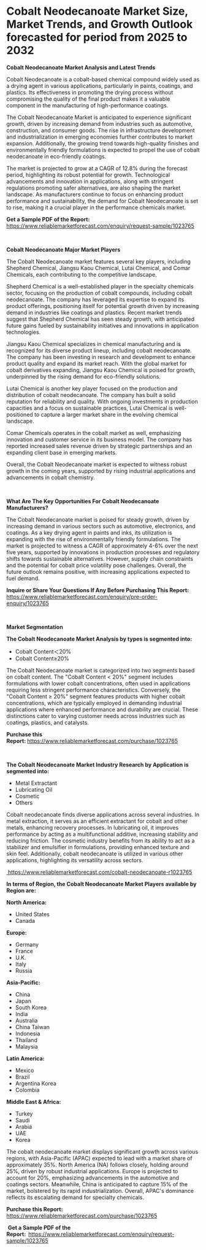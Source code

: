 <p><h1>Cobalt Neodecanoate Market Size, Market Trends, and Growth Outlook forecasted for period from 2025 to 2032</h1></p><p><strong>Cobalt Neodecanoate Market Analysis and Latest Trends</strong></p>
<p><p>Cobalt Neodecanoate is a cobalt-based chemical compound widely used as a drying agent in various applications, particularly in paints, coatings, and plastics. Its effectiveness in promoting the drying process without compromising the quality of the final product makes it a valuable component in the manufacturing of high-performance coatings.</p><p>The Cobalt Neodecanoate Market is anticipated to experience significant growth, driven by increasing demand from industries such as automotive, construction, and consumer goods. The rise in infrastructure development and industrialization in emerging economies further contributes to market expansion. Additionally, the growing trend towards high-quality finishes and environmentally friendly formulations is expected to propel the use of cobalt neodecanoate in eco-friendly coatings.</p><p>The market is projected to grow at a CAGR of 12.8% during the forecast period, highlighting its robust potential for growth. Technological advancements and innovation in applications, along with stringent regulations promoting safer alternatives, are also shaping the market landscape. As manufacturers continue to focus on enhancing product performance and sustainability, the demand for Cobalt Neodecanoate is set to rise, making it a crucial player in the performance chemicals market.</p></p>
<p><strong>Get a Sample PDF of the Report:&nbsp;</strong> <a href="https://www.reliablemarketforecast.com/enquiry/request-sample/1023765?utm_campaign=1097&utm_medium=2&utm_source=Github&utm_content=ia&utm_term=16042025&utm_id=cobalt-neodecanoate">https://www.reliablemarketforecast.com/enquiry/request-sample/1023765</a></p>
<p>&nbsp;</p>
<p><strong>Cobalt Neodecanoate Major Market Players</strong></p>
<p><p>The Cobalt Neodecanoate market features several key players, including Shepherd Chemical, Jiangsu Kaou Chemical, Lutai Chemical, and Comar Chemicals, each contributing to the competitive landscape.</p><p>Shepherd Chemical is a well-established player in the specialty chemicals sector, focusing on the production of cobalt compounds, including cobalt neodecanoate. The company has leveraged its expertise to expand its product offerings, positioning itself for potential growth driven by increasing demand in industries like coatings and plastics. Recent market trends suggest that Shepherd Chemical has seen steady growth, with anticipated future gains fueled by sustainability initiatives and innovations in application technologies.</p><p>Jiangsu Kaou Chemical specializes in chemical manufacturing and is recognized for its diverse product lineup, including cobalt neodecanoate. The company has been investing in research and development to enhance product quality and expand its market reach. With the global market for cobalt derivatives expanding, Jiangsu Kaou Chemical is poised for growth, underpinned by the rising demand for eco-friendly solutions.</p><p>Lutai Chemical is another key player focused on the production and distribution of cobalt neodecanoate. The company has built a solid reputation for reliability and quality. With ongoing investments in production capacities and a focus on sustainable practices, Lutai Chemical is well-positioned to capture a larger market share in the evolving chemical landscape.</p><p>Comar Chemicals operates in the cobalt market as well, emphasizing innovation and customer service in its business model. The company has reported increased sales revenue driven by strategic partnerships and an expanding client base in emerging markets.</p><p>Overall, the Cobalt Neodecanoate market is expected to witness robust growth in the coming years, supported by rising industrial applications and advancements in cobalt chemistry.</p></p>
<p>&nbsp;</p>
<p><strong>What Are The Key Opportunities For Cobalt Neodecanoate Manufacturers?</strong></p>
<p><p>The Cobalt Neodecanoate market is poised for steady growth, driven by increasing demand in various sectors such as automotive, electronics, and coatings. As a key drying agent in paints and inks, its utilization is expanding with the rise of environmentally friendly formulations. The market is projected to witness a CAGR of approximately 4-6% over the next five years, supported by innovations in production processes and regulatory shifts towards sustainable alternatives. However, supply chain constraints and the potential for cobalt price volatility pose challenges. Overall, the future outlook remains positive, with increasing applications expected to fuel demand.</p></p>
<p><strong>Inquire or Share Your Questions If Any Before Purchasing This Report:</strong> <a href="https://www.reliablemarketforecast.com/enquiry/pre-order-enquiry/1023765?utm_campaign=1097&utm_medium=2&utm_source=Github&utm_content=ia&utm_term=16042025&utm_id=cobalt-neodecanoate">https://www.reliablemarketforecast.com/enquiry/pre-order-enquiry/1023765</a></p>
<p>&nbsp;</p>
<p><strong>Market Segmentation</strong></p>
<p><strong>The Cobalt Neodecanoate Market Analysis by types is segmented into:</strong></p>
<p><ul><li>Cobalt Content＜20%</li><li>Cobalt Content≥20%</li></ul></p>
<p><p>The Cobalt Neodecanoate market is categorized into two segments based on cobalt content. The "Cobalt Content < 20%" segment includes formulations with lower cobalt concentrations, often used in applications requiring less stringent performance characteristics. Conversely, the "Cobalt Content ≥ 20%" segment features products with higher cobalt concentrations, which are typically employed in demanding industrial applications where enhanced performance and durability are crucial. These distinctions cater to varying customer needs across industries such as coatings, plastics, and catalysts.</p></p>
<p><strong>Purchase this Report:&nbsp;</strong><a href="https://www.reliablemarketforecast.com/purchase/1023765?utm_campaign=1097&utm_medium=2&utm_source=Github&utm_content=ia&utm_term=16042025&utm_id=cobalt-neodecanoate">https://www.reliablemarketforecast.com/purchase/1023765</a></p>
<p>&nbsp;</p>
<p><strong>The Cobalt Neodecanoate Market Industry Research by Application is segmented into:</strong></p>
<p><ul><li>Metal Extractant</li><li>Lubricating Oil</li><li>Cosmetic</li><li>Others</li></ul></p>
<p><p>Cobalt neodecanoate finds diverse applications across several industries. In metal extraction, it serves as an efficient extractant for cobalt and other metals, enhancing recovery processes. In lubricating oil, it improves performance by acting as a multifunctional additive, increasing stability and reducing friction. The cosmetic industry benefits from its ability to act as a stabilizer and emulsifier in formulations, providing enhanced texture and skin feel. Additionally, cobalt neodecanoate is utilized in various other applications, highlighting its versatility across sectors.</p></p>
<p><a href="https://www.reliablemarketforecast.com/cobalt-neodecanoate-r1023765?utm_campaign=1097&utm_medium=2&utm_source=Github&utm_content=ia&utm_term=16042025&utm_id=cobalt-neodecanoate">&nbsp;https://www.reliablemarketforecast.com/cobalt-neodecanoate-r1023765</a></p>
<p><strong>In terms of Region, the Cobalt Neodecanoate Market Players available by Region are:</strong></p>
<p>
    <p> <strong> North America: </strong>
        <ul>
            <li>United States</li>
            <li>Canada</li>
        </ul>
        </p> 
    <p> <strong> Europe: </strong>
        <ul>
            <li>Germany</li>
            <li>France</li>
            <li>U.K.</li>
            <li>Italy</li>
            <li>Russia</li>
        </ul>
        </p> 
    <p> <strong> Asia-Pacific: </strong>
        <ul>
            <li>China</li>
            <li>Japan</li>
            <li>South Korea</li>
            <li>India</li>
            <li>Australia</li>
            <li>China Taiwan</li>
            <li>Indonesia</li>
            <li>Thailand</li>
            <li>Malaysia</li>
        </ul>
        </p> 
    <p> <strong> Latin America: </strong>
        <ul>
            <li>Mexico</li>
            <li>Brazil</li>
            <li>Argentina Korea</li>
            <li>Colombia</li>
        </ul>
        </p> 
    <p> <strong> Middle East & Africa: </strong>
        <ul>
            <li>Turkey</li>
            <li>Saudi</li>
            <li>Arabia</li>
            <li>UAE</li>
            <li>Korea</li>
        </ul>
    </p>
    </p>
<p><p>The cobalt neodecanoate market displays significant growth across various regions, with Asia-Pacific (APAC) expected to lead with a market share of approximately 35%. North America (NA) follows closely, holding around 25%, driven by robust industrial applications. Europe is projected to account for 20%, emphasizing advancements in the automotive and coatings sectors. Meanwhile, China is anticipated to capture 15% of the market, bolstered by its rapid industrialization. Overall, APAC's dominance reflects its escalating demand for specialty chemicals.</p></p>
<p><strong>Purchase this Report: </strong><a href="https://www.reliablemarketforecast.com/purchase/1023765?utm_campaign=1097&utm_medium=2&utm_source=Github&utm_content=ia&utm_term=16042025&utm_id=cobalt-neodecanoate">https://www.reliablemarketforecast.com/purchase/1023765</a></p>
<p>&nbsp;<strong>Get a Sample PDF of the Report:&nbsp;&nbsp;</strong><a href="https://www.reliablemarketforecast.com/enquiry/request-sample/1023765?utm_campaign=1097&utm_medium=2&utm_source=Github&utm_content=ia&utm_term=16042025&utm_id=cobalt-neodecanoate">https://www.reliablemarketforecast.com/enquiry/request-sample/1023765</a></p>
<p><strong></strong></p>
<p><p></p><p></p><p></p></p>
